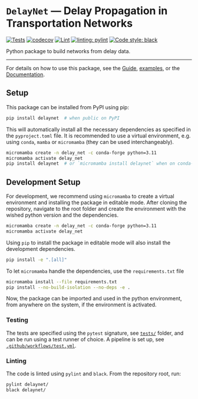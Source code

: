 # `DelayNet` — Delay Propagation in Transportation Networks

[//]: # ([![Dev]&#40;https://img.shields.io/badge/docs-dev-blue.svg&#41;]&#40;https://cbueth.github.io/DelayDynamics/&#41;)
[![Tests](https://github.com/cbueth/delaynet/actions/workflows/test.yml/badge.svg)](https://github.com/cbueth/delaynet/actions/workflows/test.yml)
[![codecov](https://codecov.io/gh/cbueth/delaynet/graph/badge.svg?token=G3MEQR5N1Y)](https://codecov.io/gh/cbueth/delaynet)
[![Lint](https://github.com/cbueth/delaynet/actions/workflows/lint.yml/badge.svg)](https://github.com/cbueth/delaynet/actions/workflows/lint.yml)
[![linting: pylint](https://img.shields.io/badge/linting-pylint-yellowgreen)](https://github.com/PyCQA/pylint)
[![Code style: black](https://img.shields.io/badge/code%20style-black-000000.svg)](https://github.com/psf/black)

Python package to build networks from delay data.

---

For details on how to use this package, see the
[Guide](https://cbueth.github.io/delaynet/guide/), [examples](examples/), or
the [Documentation](https://cbueth.github.io/delaynet/).

## Setup

This package can be installed from PyPI using pip:

```bash
pip install delaynet  # when public on PyPI
```

This will automatically install all the necessary dependencies as specified in the
`pyproject.toml` file. It is recommended to use a virtual environment, e.g. using
`conda`, `mamba` or `micromamba` (they can be used interchangeably).

```bash
micromamba create -n delay_net -c conda-forge python=3.11
micromamba activate delay_net
pip install delaynet  # or `micromamba install delaynet` when on conda-forge
```

## Development Setup

For development, we recommend using `micromamba` to create a virtual
environment and installing the package in editable mode.
After cloning the repository, navigate to the root folder and
create the environment with the wished python version and the dependencies.

```bash
micromamba create -n delay_net -c conda-forge python=3.11
micromamba activate delay_net
```
Using `pip` to install the package in editable mode will also install the
development dependencies.

```bash
pip install -e ".[all]"
```

To let `micromamba` handle the dependencies, use the `requirements.txt` file

```bash
micromamba install --file requirements.txt
pip install --no-build-isolation --no-deps -e .
```

Now, the package can be imported and used in the python environment, from anywhere on
the system, if the environment is activated.

### Testing

The tests are specified using the `pytest` signature, see [`tests/`](tests/) folder, and
can be run using a test runner of choice.
A pipeline is set up, see [`.github/workflows/test.yml`](.github/workflows/lint.yml).

### Linting

The code is linted using `pylint` and `black`. From the repository root, run:

```bash
pylint delaynet/
black delaynet/
```